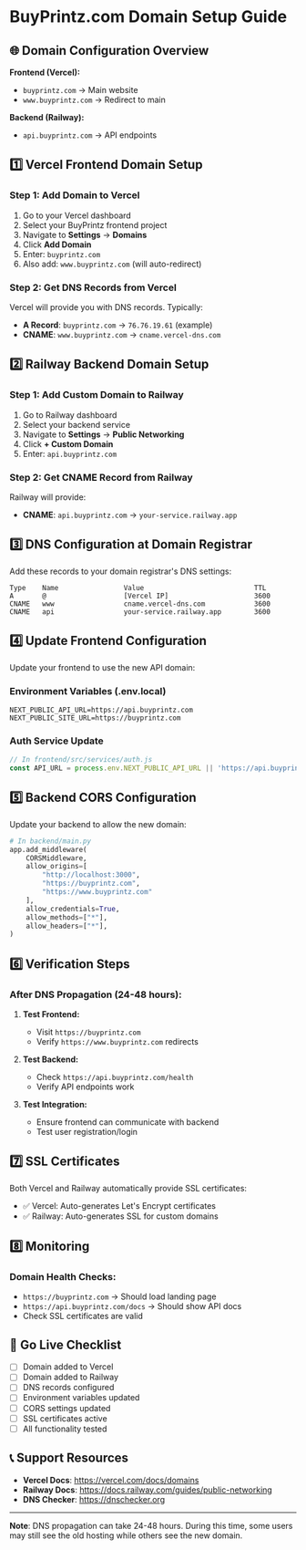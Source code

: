 # BuyPrintz.com Domain Setup Guide

## 🌐 Domain Configuration Overview

**Frontend (Vercel):**
- `buyprintz.com` → Main website
- `www.buyprintz.com` → Redirect to main

**Backend (Railway):**
- `api.buyprintz.com` → API endpoints

## 1️⃣ Vercel Frontend Domain Setup

### Step 1: Add Domain to Vercel
1. Go to your Vercel dashboard
2. Select your BuyPrintz frontend project
3. Navigate to **Settings** → **Domains**
4. Click **Add Domain**
5. Enter: `buyprintz.com`
6. Also add: `www.buyprintz.com` (will auto-redirect)

### Step 2: Get DNS Records from Vercel
Vercel will provide you with DNS records. Typically:
- **A Record**: `buyprintz.com` → `76.76.19.61` (example)
- **CNAME**: `www.buyprintz.com` → `cname.vercel-dns.com`

## 2️⃣ Railway Backend Domain Setup

### Step 1: Add Custom Domain to Railway
1. Go to Railway dashboard
2. Select your backend service
3. Navigate to **Settings** → **Public Networking**
4. Click **+ Custom Domain**
5. Enter: `api.buyprintz.com`

### Step 2: Get CNAME Record from Railway
Railway will provide:
- **CNAME**: `api.buyprintz.com` → `your-service.railway.app`

## 3️⃣ DNS Configuration at Domain Registrar

Add these records to your domain registrar's DNS settings:

```
Type    Name                Value                           TTL
A       @                   [Vercel IP]                     3600
CNAME   www                 cname.vercel-dns.com            3600
CNAME   api                 your-service.railway.app        3600
```

## 4️⃣ Update Frontend Configuration

Update your frontend to use the new API domain:

### Environment Variables (.env.local)
```env
NEXT_PUBLIC_API_URL=https://api.buyprintz.com
NEXT_PUBLIC_SITE_URL=https://buyprintz.com
```

### Auth Service Update
```javascript
// In frontend/src/services/auth.js
const API_URL = process.env.NEXT_PUBLIC_API_URL || 'https://api.buyprintz.com'
```

## 5️⃣ Backend CORS Configuration

Update your backend to allow the new domain:

```python
# In backend/main.py
app.add_middleware(
    CORSMiddleware,
    allow_origins=[
        "http://localhost:3000",
        "https://buyprintz.com",
        "https://www.buyprintz.com"
    ],
    allow_credentials=True,
    allow_methods=["*"],
    allow_headers=["*"],
)
```

## 6️⃣ Verification Steps

### After DNS Propagation (24-48 hours):

1. **Test Frontend:**
   - Visit `https://buyprintz.com`
   - Verify `https://www.buyprintz.com` redirects

2. **Test Backend:**
   - Check `https://api.buyprintz.com/health`
   - Verify API endpoints work

3. **Test Integration:**
   - Ensure frontend can communicate with backend
   - Test user registration/login

## 7️⃣ SSL Certificates

Both Vercel and Railway automatically provide SSL certificates:
- ✅ Vercel: Auto-generates Let's Encrypt certificates
- ✅ Railway: Auto-generates SSL for custom domains

## 8️⃣ Monitoring

### Domain Health Checks:
- `https://buyprintz.com` → Should load landing page
- `https://api.buyprintz.com/docs` → Should show API docs
- Check SSL certificates are valid

## 🚀 Go Live Checklist

- [ ] Domain added to Vercel
- [ ] Domain added to Railway  
- [ ] DNS records configured
- [ ] Environment variables updated
- [ ] CORS settings updated
- [ ] SSL certificates active
- [ ] All functionality tested

## 📞 Support Resources

- **Vercel Docs**: https://vercel.com/docs/domains
- **Railway Docs**: https://docs.railway.com/guides/public-networking
- **DNS Checker**: https://dnschecker.org

---

**Note**: DNS propagation can take 24-48 hours. During this time, some users may still see the old hosting while others see the new domain.
